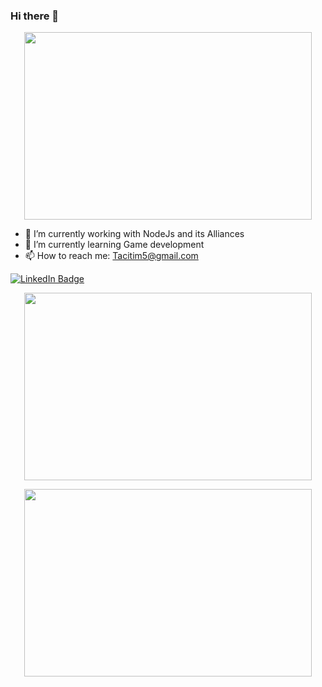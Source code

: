 ### Hi there 👋

<!--
**Tacit1/Tacit1** is a ✨ _special_ ✨ repository because its `README.md` (this file) appears on your GitHub profile.
--> 
<p align="center">
  <img width="460" height="300"        src="https://media2.giphy.com/media/v1.Y2lkPTc5MGI3NjExNGIwZmFhZTg0NmYxYmM1M2VjMTEyNzVjNDgyMWIwZmU0YTQ2Zjk2YiZjdD1n/qgQUggAC3Pfv687qPC/giphy.gif">
</p>

- 🔭 I’m currently working with NodeJs and its Alliances
- 🌱 I’m currently learning Game development 
- 📫 How to reach me: Tacitim5@gmail.com

<div id="badges">
  <a href="https://www.linkedin.com/in/tabarak-ali/">
    <img src="https://img.shields.io/badge/LinkedIn-blue?style=for-the-badge&logo=linkedin&logoColor=white" alt="LinkedIn Badge"/>
  </a>
</div>

<p align="center">
  <img width="460" height="300" src="https://github-readme-stats.vercel.app/api/top-langs/?username=Tacit1">
</p>

<p align="center">
  <img width="460" height="300" src="http://github-readme-streak-stats.herokuapp.com?user=Tacit1&theme=dark&background=000000">
</p>



